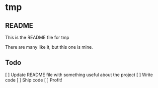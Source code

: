 
# tmp



## README

This is the README file for tmp

There are many like it, but this one is mine.

## Todo

[ ] Update README file with something useful about the project
[ ] Write code
[ ] Ship code
[ ] Profit!
